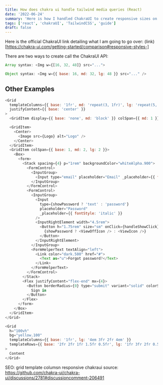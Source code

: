 ```yaml
---
title: How does chakra ui handle tailwind media queries (React)
date: '2022-06-24'
summary: 'Here is how I handled ChakraUI to create responsive sizes on ChakraUI components'
tags: ['react', 'chakraUI', 'TailwindCSS', 'guide']
draft: false
---
```


Here is the official ChakraUI link detailing what I am going to go over: (link)[https://chakra-ui.com/getting-started/comparison#responsive-styles-]

There are two ways to create call the ChakraUI API:

```js
Array syntax: <Img w={[16, 32, 48]} src="...">
```

```js
Object syntax: <Img w={{ base: 16, md: 32, lg: 48 }} src="..." />
```

## Other Examples

```js
<Grid
  templateColumns={{ base: '1fr', md: 'repeat(3, 1fr)', lg: 'repeat(5, 1fr)' }}
  justifyContent={{ base: 'center' }}
>
  <GridItem display={{ base: 'none', md: 'block' }} colSpan={{ md: 1 }} />

  <GridItem>
    <Center>
      <Image src={Logo} alt="Logo" />
    </Center>
  </GridItem>
  <GridItem colSpan={{ base: 1, md: 2, lg: 2 }}>
    <Box>
      <form>
        <Stack spacing={4} p="1rem" backgroundColor="whiteAlpha.900">
          <FormControl>
            <InputGroup>
              <Input type="email" placeholder="Email" _placeholder={{ fontStyle: 'italic' }} />
            </InputGroup>
          </FormControl>
          <FormControl>
            <InputGroup>
              <Input
                type={showPassword ? 'text' : 'password'}
                placeholder="Password"
                _placeholder={{ fontStyle: 'italic' }}
              />
              <InputRightElement width="4.5rem">
                <Button h="1.75rem" size="sm" onClick={handleShowClick} variant="transparent">
                  {showPassword ? <ViewOffIcon /> : <ViewIcon />}
                </Button>
              </InputRightElement>
            </InputGroup>
            <FormHelperText textAlign="left">
              <Link color="dark.500" href="#">
                <Text as="u">Forgot password?</Text>
              </Link>
            </FormHelperText>
          </FormControl>
        </Stack>
        <Flex justifyContent="flex-end" mx={4}>
          <Button borderRadius={0} type="submit" variant="solid" colorScheme="blue" rounded="md">
            Sign in
          </Button>
        </Flex>
      </form>
    </Box>
  </GridItem>
</Grid>
```

```js
<Grid
  h="100vh"
  bg="yellow.100"
  templateColumns={{ base: '1fr', lg: '4em 3fr 2fr 4em' }}
  templateRows={{ base: '2fr 2fr 1fr 1.5fr 0.5fr', lg: '1fr 3fr 2fr 0.5fr' }}
>
  Content
</Grid>
```

SEO: grid template columsn responsive chakraui
source: https://github.com/chakra-ui/chakra-ui/discussions/2781#discussioncomment-206491
